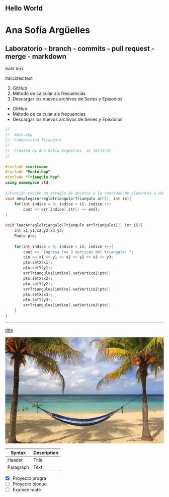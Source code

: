 ## Hello World
# Ana Sofía Argüelles 
## Laboratorio - branch - commits  - pull request - merge - markdown


*bold text*

italicized text

1. GitHub
2. Método de calcular als frecuencias
3. Descargar los nuevos archivos de Series y Episodios

- GitHub
- Método de calcular als frecuencias
- Descargar los nuevos archivos de Series y Episodios

````c++
//
//  main.cpp
//  Composicion Triangulo
//
//  Created by Ana Sofía Argüelles  on 18/11/21.
//

#include <iostream>
#include "Punto.hpp"
#include "Triangulo.hpp"
using namespace std;

//Función recibe un arreglo de objetos y la cantidad de elementos a desplegar
void desplegarArregloTriangulo(Triangulo arr[], int iS){
    for(int indice = 0; indice < iS; indice ++)
        cout << arr[indice].str() << endl;
}

void leerArregloTriangulo(Triangulo arrTriangulos[], int iS){
    int x1,y1,x2,y2,x3,y3;
    Punto pto;
    
    for(int indice = 0; indice < iS; indice ++){
        cout << "Ingresa los 3 vertices del triangulo: ";
        cin >> x1 >> y1 >> x2 >> y2 >> x3 >> y3;
        pto.setX(x1);
        pto.setY(y1);
        arrTriangulos[indice].setVertice1(pto);
        pto.setX(x2);
        pto.setY(y2);
        arrTriangulos[indice].setVertice2(pto);
        pto.setX(x3);
        pto.setY(y3);
        arrTriangulos[indice].setVertice3(pto);
    }
}

````
  
  
----
  
[title](https://www.markdownguide.org/cheat-sheet/)
  
![title](playa.jpg)
  
  
  
| Syntax | Description |
| ----------- | ----------- |
| Header | Title |
| Paragraph | Text |

- [x] Proyecto progra
- [ ] Proyecto bloque
- [ ] Examen mate
